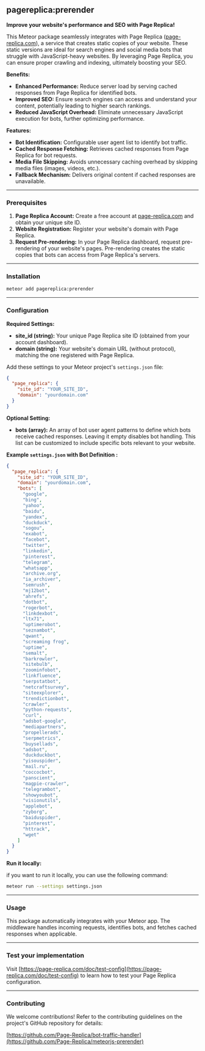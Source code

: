 ## pagereplica:prerender

**Improve your website's performance and SEO with Page Replica!**

This Meteor package seamlessly integrates with Page Replica ([page-replica.com](https://page-replica.com)), a service that creates static copies of your website. These static versions are ideal for search engines and social media bots that struggle with JavaScript-heavy websites. By leveraging Page Replica, you can ensure proper crawling and indexing, ultimately boosting your SEO.

**Benefits:**

* **Enhanced Performance:** Reduce server load by serving cached responses from Page Replica for identified bots.
* **Improved SEO:** Ensure search engines can access and understand your content, potentially leading to higher search rankings.
* **Reduced JavaScript Overhead:** Eliminate unnecessary JavaScript execution for bots, further optimizing performance.

**Features:**

* **Bot Identification:** Configurable user agent list to identify bot traffic.
* **Cached Response Fetching:** Retrieves cached responses from Page Replica for bot requests.
* **Media File Skipping:** Avoids unnecessary caching overhead by skipping media files (images, videos, etc.).
* **Fallback Mechanism:** Delivers original content if cached responses are unavailable.

***
### Prerequisites

1. **Page Replica Account:** Create a free account at [page-replica.com](https://page-replica.com) and obtain your unique site ID.
2. **Website Registration:** Register your website's domain with Page Replica.
3. **Request Pre-rendering:** In your Page Replica dashboard, request pre-rendering of your website's pages. Pre-rendering creates the static copies that bots can access from Page Replica's servers.
***
### Installation

```bash
meteor add pagereplica:prerender
```
***
### Configuration

**Required Settings:**

* **site_id (string):** Your unique Page Replica site ID (obtained from your account dashboard).
* **domain (string):** Your website's domain URL (without protocol), matching the one registered with Page Replica.

Add these settings to your Meteor project's `settings.json` file:

```json
{
  "page_replica": {
    "site_id": "YOUR_SITE_ID",
    "domain": "yourdomain.com"
  }
}
```

**Optional Setting:**

* **bots (array):** An array of bot user agent patterns to define which bots receive cached responses. Leaving it empty disables bot handling. This list can be customized to include specific bots relevant to your website.

**Example `settings.json` with Bot Definition :**

```json
{
  "page_replica": {
    "site_id": "YOUR_SITE_ID",
    "domain": "yourdomain.com",
    "bots": [
      "google",
      "bing",
      "yahoo",
      "baidu",
      "yandex",
      "duckduck",
      "sogou",
      "exabot",
      "facebot",
      "twitter",
      "linkedin",
      "pinterest",
      "telegram",
      "whatsapp",
      "archive.org",
      "ia_archiver",
      "semrush",
      "mj12bot",
      "ahrefs",
      "dotbot",
      "rogerbot",
      "linkdexbot",
      "ltx71",
      "uptimerobot",
      "seznambot",
      "qwant",
      "screaming frog",
      "uptime",
      "semalt",
      "barkrowler",
      "sitebulb",
      "zoominfobot",
      "linkfluence",
      "serpstatbot",
      "netcraftsurvey",
      "siteexplorer",
      "trendictionbot",
      "crawler",
      "python-requests",
      "curl",
      "adsbot-google",
      "mediapartners",
      "propellerads",
      "serpmetrics",
      "buysellads",
      "adsbot",
      "duckduckbot",
      "yisouspider",
      "mail.ru",
      "coccocbot",
      "panscient",
      "magpie-crawler",
      "telegrambot",
      "showyoubot",
      "visionutils",
      "applebot",
      "zyborg",
      "baiduspider",
      "pinterest",
      "httrack",
      "wget"
    ]
  }
}
```

**Run it locally:**

if you want to run it locally, you can use the following command:
```bash
meteor run --settings settings.json
```

***
### Usage

This package automatically integrates with your Meteor app. The middleware handles incoming requests, identifies bots, and fetches cached responses when applicable.
***
### Test your implementation

Visit [https://page-replica.com/doc/test-config](https://page-replica.com/doc/test-config) to learn how to test your Page Replica configuration.
***
### Contributing

We welcome contributions! Refer to the contributing guidelines on the project's GitHub repository for details:

[https://github.com/Page-Replica/bot-traffic-handler](https://github.com/Page-Replica/meteorjs-prerender)
